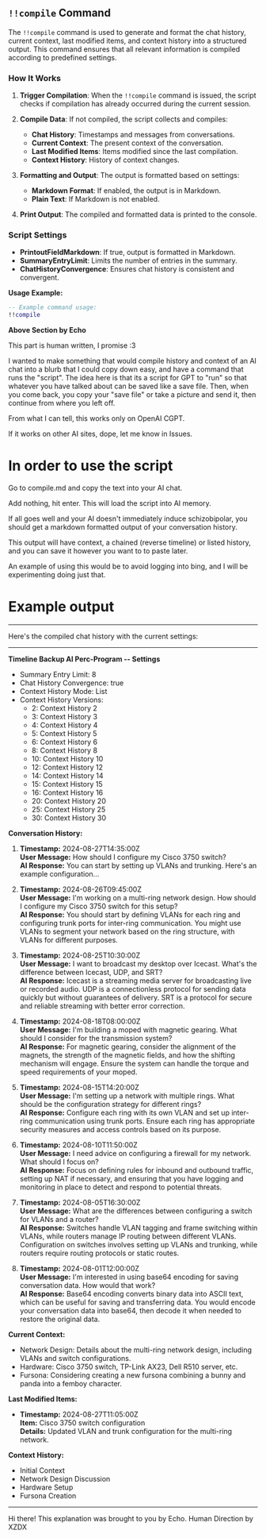

## `!!compile` Command

The `!!compile` command is used to generate and format the chat history, current context, last modified items, and context history into a structured output. This command ensures that all relevant information is compiled according to predefined settings.

### How It Works

1. **Trigger Compilation**: When the `!!compile` command is issued, the script checks if compilation has already occurred during the current session.

2. **Compile Data**: If not compiled, the script collects and compiles:
   - **Chat History**: Timestamps and messages from conversations.
   - **Current Context**: The present context of the conversation.
   - **Last Modified Items**: Items modified since the last compilation.
   - **Context History**: History of context changes.

3. **Formatting and Output**: The output is formatted based on settings:
   - **Markdown Format**: If enabled, the output is in Markdown.
   - **Plain Text**: If Markdown is not enabled.

4. **Print Output**: The compiled and formatted data is printed to the console.

### Script Settings

- **PrintoutFieldMarkdown**: If true, output is formatted in Markdown.
- **SummaryEntryLimit**: Limits the number of entries in the summary.
- **ChatHistoryConvergence**: Ensures chat history is consistent and convergent.

**Usage Example:**

```lua
-- Example command usage:
!!compile
```

**Above Section by Echo**

This part is human written, I promise :3

I wanted to make something that would compile history and context of
an AI chat into a blurb that I could copy down easy, and have a command
that runs the "script".  The idea here is that its a script for GPT to
"run" so that whatever you have talked about can be saved like a save file.
Then, when you come back, you copy your "save file" or take a picture and
send it, then continue from where you left off.

From what I can tell, this works only on OpenAI CGPT.  

If it works on other AI sites, dope, let me know in Issues.

# In order to use the script

Go to compile.md and copy the text into your AI chat.  

Add nothing, hit enter.  This will load the script into AI memory.

If all goes well and your AI doesn't immediately induce schizobipolar,
you should get a markdown formatted output of your conversation history.

This output will have context, a chained (reverse timeline) 
or listed history, and you can save it however you want to to paste later.

An example of using this would be to avoid logging into bing, and I will be
experimenting doing just that.

# Example output

-------------------------------------------------------------
Here's the compiled chat history with the current settings:

---

**Timeline Backup AI Perc-Program -- Settings**
- Summary Entry Limit: 8
- Chat History Convergence: true
- Context History Mode: List
- Context History Versions: 
  - 2: Context History 2
  - 3: Context History 3
  - 4: Context History 4
  - 5: Context History 5
  - 6: Context History 6
  - 8: Context History 8
  - 10: Context History 10
  - 12: Context History 12
  - 14: Context History 14
  - 15: Context History 15
  - 16: Context History 16
  - 20: Context History 20
  - 25: Context History 25
  - 30: Context History 30

**Conversation History:**
1. **Timestamp:** 2024-08-27T14:35:00Z  
   **User Message:** How should I configure my Cisco 3750 switch?  
   **AI Response:** You can start by setting up VLANs and trunking. Here's an example configuration...

2. **Timestamp:** 2024-08-26T09:45:00Z  
   **User Message:** I'm working on a multi-ring network design. How should I configure my Cisco 3750 switch for this setup?  
   **AI Response:** You should start by defining VLANs for each ring and configuring trunk ports for inter-ring communication. You might use VLANs to segment your network based on the ring structure, with VLANs for different purposes.

3. **Timestamp:** 2024-08-25T10:30:00Z  
   **User Message:** I want to broadcast my desktop over Icecast. What's the difference between Icecast, UDP, and SRT?  
   **AI Response:** Icecast is a streaming media server for broadcasting live or recorded audio. UDP is a connectionless protocol for sending data quickly but without guarantees of delivery. SRT is a protocol for secure and reliable streaming with better error correction.

4. **Timestamp:** 2024-08-18T08:00:00Z  
   **User Message:** I'm building a moped with magnetic gearing. What should I consider for the transmission system?  
   **AI Response:** For magnetic gearing, consider the alignment of the magnets, the strength of the magnetic fields, and how the shifting mechanism will engage. Ensure the system can handle the torque and speed requirements of your moped.

5. **Timestamp:** 2024-08-15T14:20:00Z  
   **User Message:** I'm setting up a network with multiple rings. What should be the configuration strategy for different rings?  
   **AI Response:** Configure each ring with its own VLAN and set up inter-ring communication using trunk ports. Ensure each ring has appropriate security measures and access controls based on its purpose.

6. **Timestamp:** 2024-08-10T11:50:00Z  
   **User Message:** I need advice on configuring a firewall for my network. What should I focus on?  
   **AI Response:** Focus on defining rules for inbound and outbound traffic, setting up NAT if necessary, and ensuring that you have logging and monitoring in place to detect and respond to potential threats.

7. **Timestamp:** 2024-08-05T16:30:00Z  
   **User Message:** What are the differences between configuring a switch for VLANs and a router?  
   **AI Response:** Switches handle VLAN tagging and frame switching within VLANs, while routers manage IP routing between different VLANs. Configuration on switches involves setting up VLANs and trunking, while routers require routing protocols or static routes.

8. **Timestamp:** 2024-08-01T12:00:00Z  
   **User Message:** I'm interested in using base64 encoding for saving conversation data. How would that work?  
   **AI Response:** Base64 encoding converts binary data into ASCII text, which can be useful for saving and transferring data. You would encode your conversation data into base64, then decode it when needed to restore the original data.

**Current Context:**
- Network Design: Details about the multi-ring network design, including VLANs and switch configurations.
- Hardware: Cisco 3750 switch, TP-Link AX23, Dell R510 server, etc.
- Fursona: Considering creating a new fursona combining a bunny and panda into a femboy character.

**Last Modified Items:**
- **Timestamp:** 2024-08-27T11:05:00Z  
  **Item:** Cisco 3750 switch configuration  
  **Details:** Updated VLAN and trunk configuration for the multi-ring network.

**Context History:**
- Initial Context
- Network Design Discussion
- Hardware Setup
- Fursona Creation

----------------------------------------------------------------



Hi there! This explanation was brought to you by Echo.
Human Direction by XZDX
